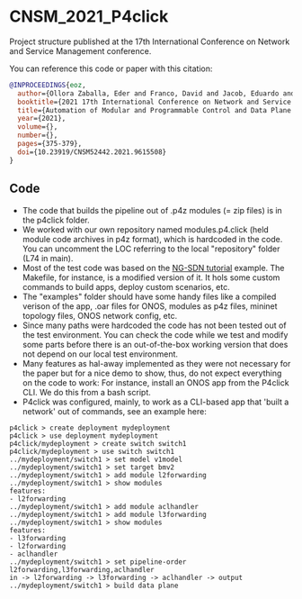 # CNSM_2021_P4click

Project structure published at the 17th International Conference on Network and Service Management conference.


You can reference this code or paper with this citation:
```bibtex
@INPROCEEDINGS{eoz,
  author={Ollora Zaballa, Eder and Franco, David and Jacob, Eduardo and Higuero, Marivi and Berger, Michael Stübert},
  booktitle={2021 17th International Conference on Network and Service Management (CNSM)},
  title={Automation of Modular and Programmable Control and Data Plane SDN Networks},
  year={2021},
  volume={},
  number={},
  pages={375-379},
  doi={10.23919/CNSM52442.2021.9615508}
}
```

## Code

* The code that builds the pipeline out of .p4z modules (= zip files) is in the p4click folder.
* We worked with our own repository named modules.p4.click (held module code archives in p4z format), which is hardcoded in the code. You can uncomment the LOC referring to the local "repository" folder (L74 in main).
* Most of the test code was based on the [NG-SDN tutorial](https://github.com/opennetworkinglab/ngsdn-tutorial) example. The Makefile, for instance, is a modified version of it. It hols some custom commands to build apps, deploy custom scenarios, etc.
* The "examples" folder should have some handy files like a compiled verison of the app, .oar files for ONOS, modules as p4z files, mininet topology files, ONOS network config, etc.
* Since many paths were hardcoded the code has not been tested out of the test environment. You can check the code while we test and modify some parts before there is an out-of-the-box working version that does not depend on our local test environment.
* Many features as hal-away implemented as they were not necessary for the paper but for a nice demo to show, thus, do not expect everything on the code to work: For instance, install an ONOS app from the P4click CLI. We do this from a bash script.
* P4click was configured, mainly, to work as a CLI-based app that 'built a network' out of commands, see an example here:
```
p4click > create deployment mydeployment
p4click > use deployment mydeployment
p4click/mydeployment > create switch switch1
p4click/mydeployment > use switch switch1
../mydeployment/switch1 > set model v1model
../mydeployment/switch1 > set target bmv2
../mydeployment/switch1 > add module l2forwarding
../mydeployment/switch1 > show modules
features:
- l2forwarding
../mydeployment/switch1 > add module aclhandler
../mydeployment/switch1 > add module l3forwarding
../mydeployment/switch1 > show modules
features:
- l3forwarding
- l2forwarding
- aclhandler
../mydeployment/switch1 > set pipeline-order l2forwarding,l3forwarding,aclhandler
in -> l2forwarding -> l3forwarding -> aclhandler -> output
../mydeployment/switch1 > build data plane
```
